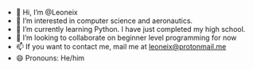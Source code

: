 - 👋 Hi, I’m @Leoneix
- 👀 I’m interested in computer science and aeronautics.
- 🌱 I’m currently learning Python. I have just completed my high school.
- 💞️ I’m looking to collaborate on beginner level programming for now
- 📫 If you want to contact me, mail me at leoneix@protonmail.me
- 😄 Pronouns: He/him

<!---
Leoneix/Leoneix is a ✨ special ✨ repository because its `README.md` (this file) appears on your GitHub profile.
You can click the Preview link to take a look at your changes.
--->
